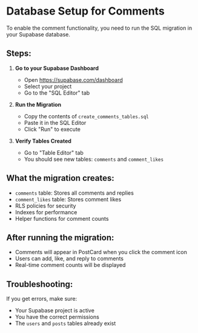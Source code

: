 # Database Setup for Comments

To enable the comment functionality, you need to run the SQL migration in your Supabase database.

## Steps:

1. **Go to your Supabase Dashboard**
   - Open https://supabase.com/dashboard
   - Select your project
   - Go to the "SQL Editor" tab

2. **Run the Migration**
   - Copy the contents of `create_comments_tables.sql`
   - Paste it in the SQL Editor
   - Click "Run" to execute

3. **Verify Tables Created**
   - Go to "Table Editor" tab
   - You should see new tables: `comments` and `comment_likes`

## What the migration creates:

- `comments` table: Stores all comments and replies
- `comment_likes` table: Stores comment likes
- RLS policies for security
- Indexes for performance
- Helper functions for comment counts

## After running the migration:

- Comments will appear in PostCard when you click the comment icon
- Users can add, like, and reply to comments
- Real-time comment counts will be displayed

## Troubleshooting:

If you get errors, make sure:
- Your Supabase project is active
- You have the correct permissions
- The `users` and `posts` tables already exist
